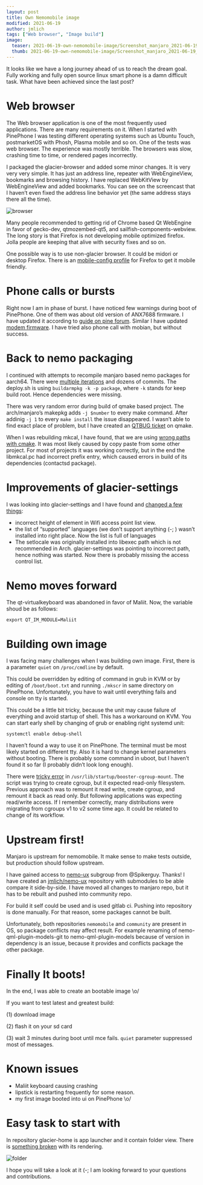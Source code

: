 ```yaml
---
layout: post
title: Own Nemomobile image
modified: 2021-06-19
author: jmlich
tags: ["Web browser", "Image build"]
image:
  teaser: 2021-06-19-own-nemomobile-image/Screenshot_manjaro_2021-06-19_150855-620.png
  thumb: 2021-06-19-own-nemomobile-image/Screenshot_manjaro_2021-06-19_150855.png
---
```



It looks like we have a long journey ahead of us to reach the dream goal. Fully working and fully open source linux
smart phone is a damn difficult task. What have been achieved since the last post?

# Web browser

The Web browser application is one of the most frequently used applications. There are many requirements
on it. When I started with PinePhone I was testing different operating systems such as Ubuntu Touch,
postmarketOS with Phosh, Plasma mobile and so on. One of the tests was web browser. The experience
was mostly terrible. The browsers was slow, crashing time to time, or rendered pages incorrectly.

I packaged the glacier-browser and added some minor changes. It is very very very simple. It has just
an address line, repeater with WebEngineView, bookmarks and browsing history. I have replaced WebKitView
by WebEngineView and added bookmarks. You can see on the screencast that I haven’t even fixed the address
line behavior yet (the same address stays there all the time).

![browser](/images/2021-06-19-own-nemomobile-image/1623184186.avi.gif "Glacier-browser with Qt WebEngine")

Many people recommended to getting rid of Chrome based Qt WebEngine in favor of gecko-dev, qtmozembed-qt5,
and sailfish-components-webview. The long story is that Firefox is not developing mobile optimized firefox.
Jolla people are keeping that alive with security fixes and so on.

One possible way is to use non-glacier browser. It could be midori or desktop Firefox. There
is an [mobile-config profile](https://wiki.postmarketos.org/wiki/Firefox) for Firefox to get
it mobile friendly.

# Phone calls or bursts

Right now I am in phase of burst. I have noticed few warnings during boot of PinePhone. One of
them was about old version of ANX7688 firmware. I have updated it according to [guide on pine forum](https://forum.pine64.org/showthread.php?tid=13001).
Similar I have updated [modem firmware](https://forum.pine64.org/showthread.php?tid=11815).
I have tried also phone call with mobian, but without success.

# Back to nemo packaging

I continued with attempts to recompile manjaro based nemo packages for aarch64. There were [multiple iterations](https://github.com/nemomobile-ux/nemo-packaging/pull/28)
and dozens of commits. The deploy.sh is using `buildarmpkg -k -p package`, where `-k` stands for keep build root. Hence dependencies were missing.

There was very random error during build of qmake based project. The arch/manjaro’s makepkg adds `-j $number`
to every make command. After addinig `-j 1` to every `make install` the issue disappeared. I wasn’t able to
find exact place of problem, but I have created an [QTBUG ticket](https://bugreports.qt.io/browse/QTBUG-94543) on qmake.

When I was rebuilding mkcal, I have found, that we are using [wrong paths with cmake](https://github.com/nemomobile-ux/nemo-packaging/pull/30).
It was most likely caused by copy paste from some other project. For most of projects it was working correctly,
but in the end the libmkcal.pc had incorrect prefix entry, which caused errors in build of its dependencies (contactsd package).

# Improvements of glacier-settings

I was looking into glacier-settings and I have found and [changed a few things](https://github.com/nemomobile-ux/glacier-settings/pull/23):

* incorrect height of element in Wifi access point list view.
* the list of “supported” languages (we don’t support anything (-; ) wasn’t installed into right place. Now the list is full of languages
* The setlocale was originally installed into libexec path which is not recommended in Arch. glacier-settings was pointing to incorrect path, hence nothing was started. Now there is probably missing the access control list.

# Nemo moves forward

The qt-virtualkeyboard was abandoned in favor of Maliit. Now, the variable shoud be as follows:

```
export QT_IM_MODULE=Maliit
```

# Building own image

I was facing many challenges when I was building own image. First, there is a parameter `quiet` on `/proc/cmdline` by default.

This could be overridden by editing of command in grub in KVM or by editing of `/boot/boot.txt` and running `./mkscr` in
same directory on PinePhone. Unfortunately, you have to wait until everything fails and console on tty is started.

This could be a little bit tricky, because the unit may cause failure of everything and avoid startup of shell.
This has a workaround on KVM. You can start early shell by changing of grub or enabling right systemd unit:

```
systemctl enable debug-shell
```

I haven’t found a way to use it on PinePhone. The terminal must be most likely started on different tty.
Also it is hard to change kernel parameters without booting. There is probably some command in uboot, but
I haven’t found it so far (I probably didn’t look long enough).

There were [tricky error](https://github.com/nemomobile-ux/nemo-packaging/pull/23/commits/12df8e8cb98eea18faff9ad37c14afcccc2dfab0)
in `/usr/lib/startup/booster-cgroup-mount`. The script was trying to create cgroup, but it expected
read-only filesystem. Previous approach was to remount it read write, create cgroup, and remount
it back as read only. But following applications was expecting read/write access. If I remember
correctly, many distributions were migrating from cgroups v1 to v2 some time ago. It could be
related to change of its workflow.

# Upstream first!

Manjaro is upstream for nemomobile. It make sense to make tests outside, but production should follow upstream.

I have gained access to [nemo-ux](https://gitlab.manjaro.org/manjaro-arm/packages/community/nemo-ux) subgroup from @Spikerguy.
Thanks! I have created an [jmlich/nemo-ux](https://github.com/jmlich/nemo-ux) repository with submodules to be able compare
it side-by-side. I have moved all changes to manjaro repo, but it has to be rebuilt and pushed into community repo.

For build it self could be used and is used gitlab ci. Pushing into repository is done manually. For that reason,
some packages cannot be built.

Unfortunately, both repositories `nemomobile` and `community` are present in OS, so package conflicts may affect result.
For example renaming of nemo-qml-plugin-models-git to nemo-qml-plugin-models because of version in dependency is
an issue, because it provides and conflicts package the other package.

# Finally It boots!

In the end, I was able to create an bootable image \o/

If you want to test latest and greatest build:

(1) download image

(2) flash it on your sd card

(3) wait 3 minutes during boot until mce fails. `quiet` parameter suppressed most of messages.

# Known issues

* Maliit keyboard causing crashing
* lipstick is restarting frequently for some reason.
* my first image booted into ui on PinePhone \o/

# Easy task to start with

In repository glacier-home is app launcher and it contain folder view. There is
[something broken](https://github.com/nemomobile-ux/glacier-home/issues/147) with its rendering.

![folder](/images/2021-06-19-own-nemomobile-image/Screenshot_manjaro_2021-06-19_150855.png "Broken folder view")


I hope you will take a look at it (-; I am looking forward to your questions and contributions.
